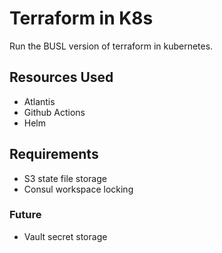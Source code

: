# Terraform in K8s

Run the BUSL version of terraform in kubernetes.

## Resources Used
- Atlantis
- Github Actions
- Helm

## Requirements
- S3 state file storage
- Consul workspace locking

### Future
- Vault secret storage
